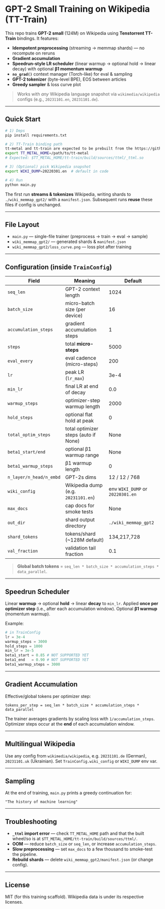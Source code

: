 # GPT-2 Small Training on Wikipedia (TT-Train)

This repo trains **GPT-2 small** (124M) on Wikipedia using **Tenstorrent TT-Train** bindings. It features:

- **Idempotent preprocessing** (streaming → memmap shards) — no recompute on reruns
- **Gradient accumulation**
- **Speedrun-style LR scheduler** (linear warmup → optional hold → linear decay) with optional **β1 momentum warmup**
- **`no_grad()`** context manager (Torch-like) for eval & sampling
- **GPT-2 tokenizer** (byte-level BPE), EOS between articles
- **Greedy sampler** & loss curve plot

> Works with *any* Wikipedia language snapshot via `wikimedia/wikipedia` configs (e.g., `20231101.en`, `20231101.de`).

---

## Quick Start

```bash
# 1) Deps
pip install requirements.txt

# 2) TT-Train binding path
tt-metal and tt-train are expected to be prebuilt from the https://github.com/tenstorrent/tt-metal/
export TT_METAL_HOME=/path/to/tt-metal
# Expected: $TT_METAL_HOME/tt-train/build/sources/ttml/_ttml.so

# 3) (Optional) pick Wikipedia snapshot
export WIKI_DUMP=20220301.en  # default in code

# 4) Run
python main.py
```

The first run **streams & tokenizes** Wikipedia, writing shards to `./wiki_memmap_gpt2/` with a `manifest.json`. Subsequent runs **reuse** these files if config is unchanged.

---

## File Layout

- `main.py` — single-file trainer (preprocess → train → eval → sample)
- `wiki_memmap_gpt2/` — generated shards & `manifest.json`
- `wiki_memmap_gpt2/loss_curve.png` — loss plot after training

---

## Configuration (inside `TrainConfig`)

| Field | Meaning | Default |
|---|---|---|
| `seq_len` | GPT-2 context length | 1024 |
| `batch_size` | micro-batch size (per device) | 16 |
| `accumulation_steps` | gradient accumulation steps | 1 |
| `steps` | total **micro-steps** | 5000 |
| `eval_every` | eval cadence (micro-steps) | 200 |
| `lr` | peak LR (`lr_max`) | 3e-4 |
| `min_lr` | final LR at end of decay | 0.0 |
| `warmup_steps` | optimizer-step warmup length | 2000 |
| `hold_steps` | optional flat hold at peak | 0 |
| `total_optim_steps` | total optimizer steps (auto if None) | None |
| `beta1_start/end` | optional β1 warmup range | None |
| `beta1_warmup_steps` | β1 warmup length | 0 |
| `n_layer/n_head/n_embd` | GPT-2s dims | 12 / 12 / 768 |
| `wiki_config` | Wikipedia dump (e.g. `20231101.en`) | env `WIKI_DUMP` or `20220301.en` |
| `max_docs` | cap docs for smoke tests | None |
| `out_dir` | shard output directory | `./wiki_memmap_gpt2` |
| `shard_tokens` | tokens/shard (~128M default) | 134,217,728 |
| `val_fraction` | validation tail fraction | 0.1 |

> **Global batch tokens** = `seq_len * batch_size * accumulation_steps * data_parallel`.

---

## Speedrun Scheduler

Linear **warmup** → optional **hold** → linear **decay** to `min_lr`. Applied **once per optimizer step** (i.e., after each accumulation window). Optional **β1 warmup** (momentum warmup).

Example:

```python
# in TrainConfig
lr = 3e-4
warmup_steps = 3000
hold_steps = 1000
min_lr = 3e-5
beta1_start = 0.85 # NOT SUPPORTED YET
beta1_end   = 0.90 # NOT SUPPORTED YET
beta1_warmup_steps = 3000
```

---

## Gradient Accumulation

Effective/global tokens per optimizer step:
```
tokens_per_step = seq_len * batch_size * accumulation_steps * data_parallel
```
The trainer averages gradients by scaling loss with `1/accumulation_steps`. Optimizer steps occur at the **end** of each accumulation window.

---

## Multilingual Wikipedia

Use any config from `wikimedia/wikipedia`, e.g. `20231101.de` (German), `20231101.uk` (Ukrainian). Set `TrainConfig.wiki_config` or `WIKI_DUMP` env var.

---

## Sampling

At the end of training, `main.py` prints a greedy continuation for:
```
"The history of machine learning"
```

---

## Troubleshooting

- **`_ttml` import error** — check `TT_METAL_HOME` path and that the built wheel/so is at `$TT_METAL_HOME/tt-train/build/sources/ttml/`.
- **OOM** — reduce `batch_size` or `seq_len`, or increase `accumulation_steps`.
- **Slow preprocessing** — set `max_docs` to a few thousand to smoke-test the pipeline.
- **Rebuild shards** — delete `wiki_memmap_gpt2/manifest.json` (or change config).

---

## License

MIT (for this training scaffold). Wikipedia data is under its respective licenses.
